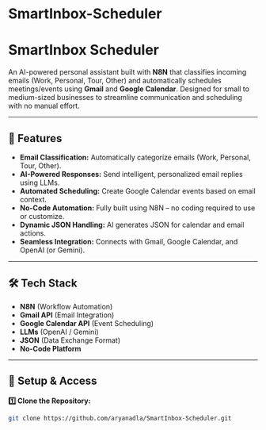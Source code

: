 # SmartInbox-Scheduler

# SmartInbox Scheduler

An AI-powered personal assistant built with **N8N** that classifies incoming emails (Work, Personal, Tour, Other) and automatically schedules meetings/events using **Gmail** and **Google Calendar**. Designed for small to medium-sized businesses to streamline communication and scheduling with no manual effort.

---

## 🚀 Features

- **Email Classification:** Automatically categorize emails (Work, Personal, Tour, Other).
- **AI-Powered Responses:** Send intelligent, personalized email replies using LLMs.
- **Automated Scheduling:** Create Google Calendar events based on email context.
- **No-Code Automation:** Fully built using N8N – no coding required to use or customize.
- **Dynamic JSON Handling:** AI generates JSON for calendar and email actions.
- **Seamless Integration:** Connects with Gmail, Google Calendar, and OpenAI (or Gemini).

---

## 🛠 Tech Stack

- **N8N** (Workflow Automation)
- **Gmail API** (Email Integration)
- **Google Calendar API** (Event Scheduling)
- **LLMs** (OpenAI / Gemini)
- **JSON** (Data Exchange Format)
- **No-Code Platform**

---

## 🔧 Setup & Access

**1️⃣ Clone the Repository:**

```bash
git clone https://github.com/aryanadla/SmartInbox-Scheduler.git



